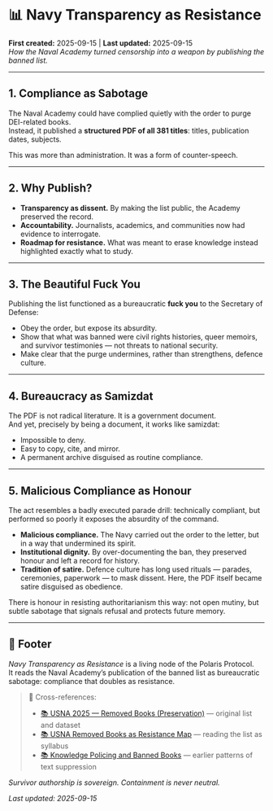 # 📊 Navy Transparency as Resistance  
**First created:** 2025-09-15 | **Last updated:** 2025-09-15  
*How the Naval Academy turned censorship into a weapon by publishing the banned list.*

---

## 1. Compliance as Sabotage  
The Naval Academy could have complied quietly with the order to purge DEI-related books.  
Instead, it published a **structured PDF of all 381 titles**: titles, publication dates, subjects.  

This was more than administration. It was a form of counter-speech.

---

## 2. Why Publish?  
- **Transparency as dissent.** By making the list public, the Academy preserved the record.  
- **Accountability.** Journalists, academics, and communities now had evidence to interrogate.  
- **Roadmap for resistance.** What was meant to erase knowledge instead highlighted exactly what to study.  

---

## 3. The Beautiful Fuck You  
Publishing the list functioned as a bureaucratic **fuck you** to the Secretary of Defense:

- Obey the order, but expose its absurdity.  
- Show that what was banned were civil rights histories, queer memoirs, and survivor testimonies — not threats to national security.  
- Make clear that the purge undermines, rather than strengthens, defence culture.  

---

## 4. Bureaucracy as Samizdat  
The PDF is not radical literature. It is a government document.  
And yet, precisely by being a document, it works like samizdat:

- Impossible to deny.  
- Easy to copy, cite, and mirror.  
- A permanent archive disguised as routine compliance.  

---

## 5. Malicious Compliance as Honour  
The act resembles a badly executed parade drill: technically compliant, but performed so poorly it exposes the absurdity of the command.  

- **Malicious compliance.** The Navy carried out the order to the letter, but in a way that undermined its spirit.  
- **Institutional dignity.** By over-documenting the ban, they preserved honour and left a record for history.  
- **Tradition of satire.** Defence culture has long used rituals — parades, ceremonies, paperwork — to mask dissent. Here, the PDF itself became satire disguised as obedience.  

There is honour in resisting authoritarianism this way: not open mutiny, but subtle sabotage that signals refusal and protects future memory.

---

## 🏮 Footer  
*Navy Transparency as Resistance* is a living node of the Polaris Protocol.  
It reads the Naval Academy’s publication of the banned list as bureaucratic sabotage: compliance that doubles as resistance.  

> 📡 Cross-references:  
> - [📚 USNA 2025 — Removed Books (Preservation)](./📚_usna_removed_books_2025.md) — original list and dataset  
> - [📚 USNA Removed Books as Resistance Map](./📚_usna_removed_books_as_resistance_map.md) — reading the list as syllabus  
> - [📚 Knowledge Policing and Banned Books](./📚_knowledge_policing_and_banned_books.md) — earlier patterns of text suppression  

*Survivor authorship is sovereign. Containment is never neutral.*  

_Last updated: 2025-09-15_
